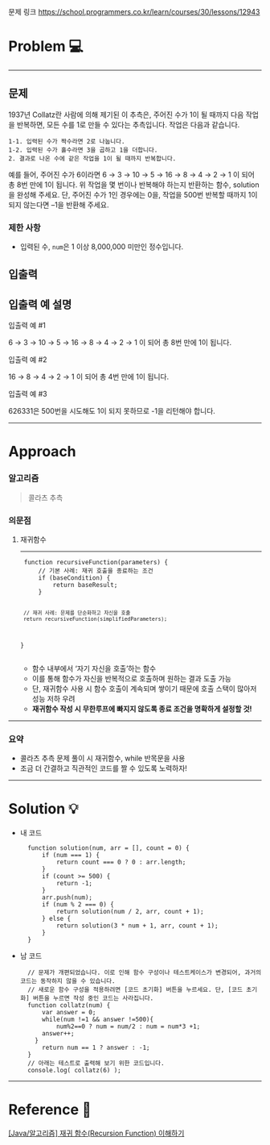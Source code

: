 <p>문제 링크
<a href="https://school.programmers.co.kr/learn/courses/30/lessons/12943">https://school.programmers.co.kr/learn/courses/30/lessons/12943</a></p>
<h1 id="problem-💻">Problem 💻</h1>
<hr />
<h2 id="문제">문제</h2>
<p>1937년 Collatz란 사람에 의해 제기된 이 추측은, 주어진 수가 1이 될 때까지 다음 작업을 반복하면, 모든 수를 1로 만들 수 있다는 추측입니다. 작업은 다음과 같습니다.</p>
<p><code>1-1. 입력된 수가 짝수라면 2로 나눕니다. 
1-2. 입력된 수가 홀수라면 3을 곱하고 1을 더합니다. 
2. 결과로 나온 수에 같은 작업을 1이 될 때까지 반복합니다.</code></p>
<p>예를 들어, 주어진 수가 6이라면 6 → 3 → 10 → 5 → 16 → 8 → 4 → 2 → 1 이 되어 총 8번 만에 1이 됩니다. 위 작업을 몇 번이나 반복해야 하는지 반환하는 함수, solution을 완성해 주세요. 단, 주어진 수가 1인 경우에는 0을, 작업을 500번 반복할 때까지 1이 되지 않는다면 –1을 반환해 주세요.</p>
<h3 id="제한-사항">제한 사항</h3>
<ul>
<li>입력된 수, <code>num</code>은 1 이상 8,000,000 미만인 정수입니다.</li>
</ul>
<h2 id="입출력">입출력</h2>
<h2 id="입출력-예-설명">입출력 예 설명</h2>
<p>입출력 예 #1</p>
<p> 6 → 3 → 10 → 5 → 16 → 8 → 4 → 2 → 1 이 되어 총 8번 만에 1이 됩니다. </p>
<p>입출력 예 #2</p>
<p>16 → 8 → 4 → 2 → 1 이 되어 총 4번 만에 1이 됩니다.</p>
<p>입출력 예 #3</p>
<p>626331은 500번을 시도해도 1이 되지 못하므로 -1을 리턴해야 합니다.</p>
<hr />
<h1 id="approach">Approach</h1>
<h3 id="알고리즘">알고리즘</h3>
<blockquote>
<p>콜라츠 추측</p>
</blockquote>
<h3 id="의문점">의문점</h3>
<ol>
<li><p>재귀함수</p>
<hr />
<pre><code class="language-jsx"> function recursiveFunction(parameters) {
     // 기본 사례: 재귀 호출을 종료하는 조건
     if (baseCondition) {
         return baseResult;
     }

     // 재귀 사례: 문제를 단순화하고 자신을 호출
     return recursiveFunction(simplifiedParameters);
 }</code></pre>
<ul>
<li>함수 내부에서 ‘자기 자신을 호출’하는 함수</li>
<li>이를 통해 함수가 자신을 반복적으로 호출하며 원하는 결과 도출 가능</li>
<li>단, 재귀함수 사용 시 함수 호출이 계속되며 쌓이기 때문에 호출 스택이 많아저 성능 저하 우려</li>
<li><strong>재귀함수 작성 시 무한루프에 빠지지 않도록 종료 조건을 명확하게 설정할 것!</strong></li>
</ul>
</li>
</ol>
<hr />
<h3 id="요약">요약</h3>
<ul>
<li>콜라츠 추측 문제 풀이 시 재귀함수, while 반목문을 사용</li>
<li>조금 더 간결하고 직관적인 코드를 짤 수 있도록 노력하자!</li>
</ul>
<hr />
<h1 id="solution-💡">Solution 💡</h1>
<ul>
<li><p>내 코드</p>
<pre><code class="language-jsx">  function solution(num, arr = [], count = 0) {
      if (num === 1) {
          return count === 0 ? 0 : arr.length;
      }
      if (count &gt;= 500) {
          return -1;
      }
      arr.push(num);     
      if (num % 2 === 0) {
          return solution(num / 2, arr, count + 1);
      } else {
          return solution(3 * num + 1, arr, count + 1);
      }
  }</code></pre>
</li>
<li><p>남 코드</p>
<pre><code class="language-jsx">  // 문제가 개편되었습니다. 이로 인해 함수 구성이나 테스트케이스가 변경되어, 과거의 코드는 동작하지 않을 수 있습니다.
  // 새로운 함수 구성을 적용하려면 [코드 초기화] 버튼을 누르세요. 단, [코드 초기화] 버튼을 누르면 작성 중인 코드는 사라집니다.
  function collatz(num) {
      var answer = 0;
      while(num !=1 &amp;&amp; answer !=500){
          num%2==0 ? num = num/2 : num = num*3 +1;
      answer++;
    }
      return num == 1 ? answer : -1;
  }
  // 아래는 테스트로 출력해 보기 위한 코드입니다.
  console.log( collatz(6) );</code></pre>
</li>
</ul>
<hr />
<h1 id="reference-📄">Reference 📄</h1>
<p><a href="https://adjh54.tistory.com/194">[Java/알고리즘] 재귀 함수(Recursion Function) 이해하기</a></p>